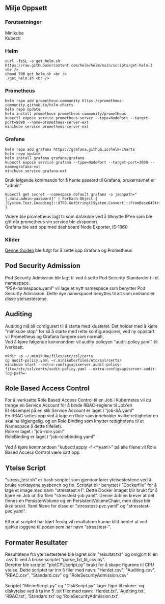 ## Miljø Oppsett
### Forutsetninger <br />
Minikube <br />
Kubectl  <br />
### Helm <br />
```
curl -fsSL -o get_helm.sh https://raw.githubusercontent.com/helm/helm/main/scripts/get-helm-3 <br />
chmod 700 get_helm.sh <br />
./get_helm.sh <br />
```
### Prometheus
```
helm repo add prometheus-community https://prometheus-community.github.io/helm-charts
helm repo update
helm install prometheus prometheus-community/prometheus
kubectl expose service prometheus-server --type=NodePort --target-port=9090 --name=prometheus-server-ext
minikube service prometheus-server-ext
```
### Grafana
```
helm repo add grafana https://grafana.github.io/helm-charts 
helm repo update
helm install grafana grafana/grafana
kubectl expose service grafana --type=NodePort --target-port=3000 --name=grafana-ext
minikube service grafana-ext
```
Bruk følgende kommando for å hente passord til Grafana, brukernavnet er "admin"
```
kubectl get secret --namespace default grafana -o jsonpath="{.data.admin-password}" | ForEach-Object { [System.Text.Encoding]::UTF8.GetString([System.Convert]::FromBase64String($_)) }
```
Videre ble prometheus lagt til som datakilde ved å tilknytte IP'en som ble gitt når prometheus sin service ble eksponert. <br />
Grafana ble satt opp med dashboard Node Exporter, ID:1860

### Kilder
[Denne Guiden](https://medium.com/@gayatripawar401/deploy-prometheus-and-grafana-on-kubernetes-using-helm-5aa9d4fbae66) ble fulgt for å sette opp Grafana og Prometheus <br />

## Pod Security Admission
Pod Security Admission blir lagt til ved å sette Pod Security Standarder til et namespace. <br />
"PSA-namespace.yaml" vil lage et nytt namespace som benytter Pod Security Admission. Dette nye namespacet benyttes til alt som omhandler disse ytelsestestene.

## Auditing
Auditing må bli configurert til å starte med klusteret. Det holder med å kjøre "minikube stop" for så å starte med rette konfigurasjoner, ved ny oppstart vil Prometheus og Grafana fungere som normalt. <br />
Ved å kjøre følgende kommandoer vil audity policyen "audit-policy.yaml" bli iverksatt.
```
mkdir -p ~/.minikube/files/etc/ssl/certs
cp audit-policy.yaml ~/.minikube/files/etc/ssl/certs/
minikube start --extra-config=apiserver.audit-policy-file=/etc/ssl/certs/audit-policy.yaml --extra-config=apiserver.audit-log-path=-
```

## Role Based Access Control
For å iverksette Role Based Access Control til en Job i Kubernetes vil du trenge en Service Account for å binde RBAC-reglene til Job'en <br />
Et eksempel på en slik Service Account er laget i "job-SA.yaml" <br />
En RBAC settes opp ved å lage en Role som inneholder hvilke rettigheter en skal ha tilgjengelig, og en Role Binding som knytter rettighetene til et Namespace (i dette tilfellet). <br />
Role er laget i "job-role.yaml" <br />
RoleBinding er laget i "job-rolebinding.yaml" <br />
<br />
Ved å kjøre kommandoen "kubectl apply -f <*.yaml>" på alle filene vil Role Based Access Control være satt opp. <br />

## Ytelse Script
"stress_test.sh" er bash scriptet som gjennomfører ytelsestestene ved å bruke verktøyene sysbench og fio. Scriptet blir benyttet i "Dockerfile" for å lage et image med navn "stresstest:v1". Dette Docker imaget blir brukt for å kjøre en Job ut ifra filen "stresstest-job.yaml". Denne Job'en krever at det finnes en PersistenVolume og en PersistentVolumeChain, men disse blir ikke brukt. Yaml filene for disse er "stresstest-pvc.yaml" og "stresstest-pvc.yaml". <br />
<br />
Etter at scriptet har kjørt ferdig vil resultatene kunne blitt hentet ut ved sjekke loggene til poden som har navn "stresstest-<podID>".

## Formater Resultater
Resultatene fra ytelsestestene ble lagret som "resultat.txt" og omgjort til en .csv fil ved å bruke scriptet "parse_txt_til_csv.py". <br />
Deretter ble scriptet "plotCPUscript.py" brukt for å skape figurene til CPU ytelse. Dette scriptet tar inn 5 filer med navn: "Herdet.csv", "Auditing.csv", "RBAC.csv", "Standard.csv" og "RoleSecurityAdmission.csv" <br />
<br />
Scriptet "MinneScript.py" og "DiskScript.py" lager figur til minne- og diskytelse ved å ta inn 5 .txt filer med navn: 'Herdet.txt', 'Auditing.txt', 'RBAC.txt', 'Standard.txt' og 'RoleSecurityAdmission.txt'. <br />
<br />
